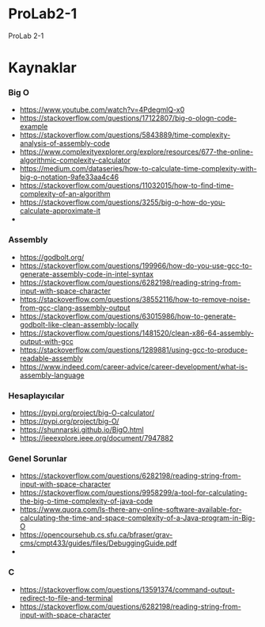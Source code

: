 # ProLab2-1
ProLab 2-1

# Kaynaklar

### Big O
- https://www.youtube.com/watch?v=4PdegmlQ-x0
- https://stackoverflow.com/questions/17122807/big-o-ologn-code-example
- https://stackoverflow.com/questions/5843889/time-complexity-analysis-of-assembly-code
- https://www.complexityexplorer.org/explore/resources/677-the-online-algorithmic-complexity-calculator
- https://medium.com/dataseries/how-to-calculate-time-complexity-with-big-o-notation-9afe33aa4c46
- https://stackoverflow.com/questions/11032015/how-to-find-time-complexity-of-an-algorithm
- https://stackoverflow.com/questions/3255/big-o-how-do-you-calculate-approximate-it
- 
### Assembly
- https://godbolt.org/
- https://stackoverflow.com/questions/199966/how-do-you-use-gcc-to-generate-assembly-code-in-intel-syntax
- https://stackoverflow.com/questions/6282198/reading-string-from-input-with-space-character
- https://stackoverflow.com/questions/38552116/how-to-remove-noise-from-gcc-clang-assembly-output
- https://stackoverflow.com/questions/63015986/how-to-generate-godbolt-like-clean-assembly-locally
- https://stackoverflow.com/questions/1481520/clean-x86-64-assembly-output-with-gcc
- https://stackoverflow.com/questions/1289881/using-gcc-to-produce-readable-assembly
- https://www.indeed.com/career-advice/career-development/what-is-assembly-language

### Hesaplayıcılar
- https://pypi.org/project/big-O-calculator/
- https://pypi.org/project/big-O/
- https://shunnarski.github.io/BigO.html
- https://ieeexplore.ieee.org/document/7947882

### Genel Sorunlar
- https://stackoverflow.com/questions/6282198/reading-string-from-input-with-space-character
- https://stackoverflow.com/questions/9958299/a-tool-for-calculating-the-big-o-time-complexity-of-java-code
- https://www.quora.com/Is-there-any-online-software-available-for-calculating-the-time-and-space-complexity-of-a-Java-program-in-Big-O
- https://opencoursehub.cs.sfu.ca/bfraser/grav-cms/cmpt433/guides/files/DebuggingGuide.pdf
- 

### C
- https://stackoverflow.com/questions/13591374/command-output-redirect-to-file-and-terminal
- https://stackoverflow.com/questions/6282198/reading-string-from-input-with-space-character

